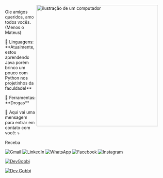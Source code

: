 <img src="https://raw.githubusercontent.com/MicaelliMedeiros/micaellimedeiros/master/image/computer-illustration.png" alt="ilustração de um computador" min-width="400px" max-width="400px" width="400px" align="right">

<p align="left"> 
  Oie amigos queridos, amo todos vocês. (Menos o Mateus)
</p>

<p align="left">
  🦄 Linguagens: **Atualmente, estou aprendendo Java porém brinco um pouco com Python nos projetinhos da faculdade!**
</p>

<p align="left">
  💼 Ferramentas: **Drogas**
</p>

<p align="left">
  💌 Aqui vai uma mensagem para entrar em contato com você: ⤵️
</p> Receba

<p align="left">
  <a href="#" title="Gmail">
  <img src="https://img.shields.io/badge/-Gmail-FF0000?style=flat-square&labelColor=FF0000&logo=gmail&logoColor=white&link=LINK-DO-SEU-GMAIL" alt="Gmail"/></a>
  <a href="#" title="LinkedIn">
  <img src="https://img.shields.io/badge/-Linkedin-0e76a8?style=flat-square&logo=Linkedin&logoColor=white&link=LINK-DO-SEU-LINKEDIN" alt="LinkedIn"/></a>
  <a href="#" title="WhatsApp">
  <img src="https://img.shields.io/badge/-WhatsApp-25d366?style=flat-square&labelColor=25d366&logo=whatsapp&logoColor=white&link=API-DO-SEU-WHATSAPP" alt="WhatsApp"/></a>
  <a href="#" title="Facebook">
  <img src="https://img.shields.io/badge/-Facebook-3b5998?style=flat-square&labelColor=3b5998&logo=facebook&logoColor=white&link=LINK-DO-SEU-FACEBOOK" alt="Facebook"/></a>
  <a href="#" title="Instagram">
  <img src="https://img.shields.io/badge/-Instagram-DF0174?style=flat-square&labelColor=DF0174&logo=instagram&logoColor=white&link=LINK-DO-SEU-INSTAGRAM" alt="Instagram"/></a>
</p>

[![DevGobbi](https://github-readme-stats.vercel.app/api?username=DevGobbi&theme=synthwave&show_icons=true)](https://github.com/devgobbi/github-readme-stats)
 
[![Dev Gobbi](https://github-readme-stats.vercel.app/api/top-langs/?username=DevGobbi&layout=compact)](https://github.com/DevGobbi/github-readme-stats)

